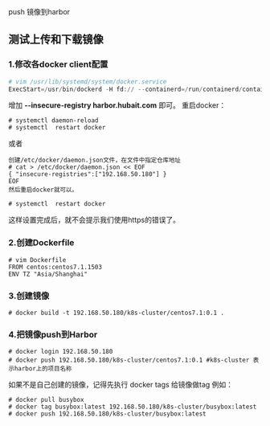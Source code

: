 push 镜像到harbor

## 测试上传和下载镜像

### 1.修改各docker client配置

```powershell
# vim /usr/lib/systemd/system/docker.service
ExecStart=/usr/bin/dockerd -H fd:// --containerd=/run/containerd/containerd.sock --insecure-registry 192.168.50.180
```

增加 **--insecure-registry harbor.hubait.com** 即可。
重启docker：

```shell
# systemctl daemon-reload
# systemctl  restart docker
```

或者

```shell
创建/etc/docker/daemon.json文件，在文件中指定仓库地址
# cat > /etc/docker/daemon.json << EOF
{ "insecure-registries":["192.168.50.180"] }
EOF
然后重启docker就可以。

# systemctl  restart docker
```

这样设置完成后，就不会提示我们使用https的错误了。

### 2.创建Dockerfile

```shell
# vim Dockerfile 
FROM centos:centos7.1.1503
ENV TZ "Asia/Shanghai"
```

### 3.创建镜像

```shell
# docker build -t 192.168.50.180/k8s-cluster/centos7.1:0.1 .
```

### 4.把镜像push到Harbor

```shell
# docker login 192.168.50.180
# docker push 192.168.50.180/k8s-cluster/centos7.1:0.1 #k8s-cluster 表示harbor上的项目名称
```

如果不是自己创建的镜像，记得先执行 docker tags 给镜像做tag
例如：

```shell
# docker pull busybox
# docker tag busybox:latest 192.168.50.180/k8s-cluster/busybox:latest
# docker push 192.168.50.180/k8s-cluster/busybox:latest
```